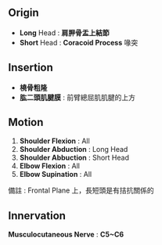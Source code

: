 ## Origin
* **Long** Head : **肩胛骨盂上結節**
* **Short** Head : **Coracoid Process** 喙突
## Insertion
* **橈骨粗隆**
* **肱二頭肌腱膜** : 前臂總屈肌肌腱的上方
## Motion
1. **Shoulder Flexion** : All
2. **Shoulder Abduction** : Long Head
3. **Shoulder Abbuction** : Short Head
4. **Elbow Flexion** : All
5. **Elbow Supination** : All

備註 : Frontal Plane 上，長短頭是有拮抗關係的
## Innervation
**Musculocutaneous Nerve** : **C5~C6**